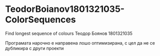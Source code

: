 # TeodorBoianov1801321035-ColorSequences
Find longest sequence of colours
Теодор Боянов 1801321035

Програмата нарочно е направена лошо оптимизирана, с цел да не се дубликира с други проекти
